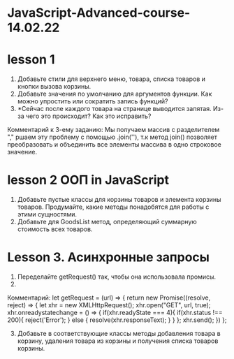 # JavaScript-Advanced-course-14.02.22

# lesson 1

1. Добавьте стили для верхнего меню, товара, списка товаров и кнопки вызова корзины.
2. Добавьте значения по умолчанию для аргументов функции. Как можно упростить или сократить запись функций?
3. *Сейчас после каждого товара на странице выводится запятая. Из-за чего это происходит? Как это исправить?

Комментарий к 3-ему заданию: Мы получаем массив с разделителем "," ршаем эту проблему с помощью .join(''), т.к  метод join() позволяет преобразовать и объединить все элементы массива в одно строковое значение.

# lesson 2  ООП in JavaScript
1. Добавьте пустые классы для корзины товаров и элемента корзины товаров. Продумайте, какие методы понадобятся для работы с этими сущностями.
2. Добавьте для GoodsList метод, определяющий суммарную стоимость всех товаров.
 
# Lesson 3. Асинхронные запросы
1. Переделайте getRequest() так, чтобы она использовала промисы.
2. 
Комментарий: let getRequest = (url) => {
     return new Promise((resolve, reject) => {
         let xhr = new XMLHttpRequest();
         xhr.open("GET", url, true);
         xhr.onreadystatechange = () => {
             if(xhr.readyState === 4){
                 if(xhr.status !== 200){
                     reject('Error');
                 } else {
                     resolve(xhr.responseText);
                 }
            }
        };
        xhr.send();
    })
};

3. Добавьте в соответствующие классы методы добавления товара в корзину, удаления товара из корзины и получения списка товаров корзины.
